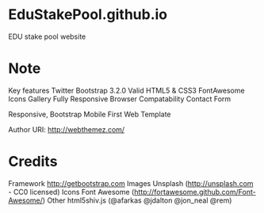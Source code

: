 # EduStakePool.github.io
EDU stake pool website

Note
====
Key features
Twitter Bootstrap 3.2.0
Valid HTML5 & CSS3
FontAwesome Icons
Gallery
Fully Responsive
Browser Compatability
Contact Form

Responsive, Bootstrap Mobile First Web Template
 
Author URI: http://webthemez.com/

Credits
=======
Framework  http://getbootstrap.com
Images	Unsplash (http://unsplash.com - CC0 licensed) 
Icons	Font Awesome (http://fortawesome.github.com/Font-Awesome/)
Other	html5shiv.js (@afarkas @jdalton @jon_neal @rem)


